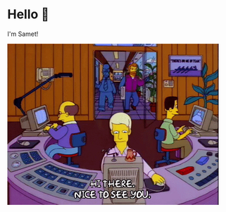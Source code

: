 # Hello 👋
I'm Samet!

![IT Room Hello](https://raw.githubusercontent.com/esbiskin/esbiskin/main/68747470733a2f2f6d656469612e67697068792e636f6d2f6d656469612f336f364d626d3959425830327755557570572f67697068792e676966.gif)
